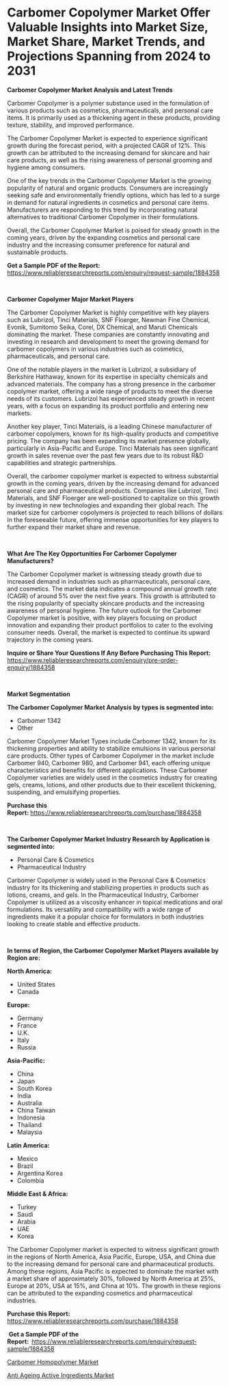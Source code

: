 <p><h1>Carbomer Copolymer Market Offer Valuable Insights into Market Size, Market Share, Market Trends, and Projections Spanning from 2024 to 2031</h1></p><p><strong>Carbomer Copolymer Market Analysis and Latest Trends</strong></p>
<p><p>Carbomer Copolymer is a polymer substance used in the formulation of various products such as cosmetics, pharmaceuticals, and personal care items. It is primarily used as a thickening agent in these products, providing texture, stability, and improved performance.</p><p>The Carbomer Copolymer Market is expected to experience significant growth during the forecast period, with a projected CAGR of 12%. This growth can be attributed to the increasing demand for skincare and hair care products, as well as the rising awareness of personal grooming and hygiene among consumers.</p><p>One of the key trends in the Carbomer Copolymer Market is the growing popularity of natural and organic products. Consumers are increasingly seeking safe and environmentally friendly options, which has led to a surge in demand for natural ingredients in cosmetics and personal care items. Manufacturers are responding to this trend by incorporating natural alternatives to traditional Carbomer Copolymer in their formulations.</p><p>Overall, the Carbomer Copolymer Market is poised for steady growth in the coming years, driven by the expanding cosmetics and personal care industry and the increasing consumer preference for natural and sustainable products.</p></p>
<p><strong>Get a Sample PDF of the Report:&nbsp;</strong> <a href="https://www.reliableresearchreports.com/enquiry/request-sample/1884358">https://www.reliableresearchreports.com/enquiry/request-sample/1884358</a></p>
<p>&nbsp;</p>
<p><strong>Carbomer Copolymer Major Market Players</strong></p>
<p><p>The Carbomer Copolymer Market is highly competitive with key players such as Lubrizol, Tinci Materials, SNF Floerger, Newman Fine Chemical, Evonik, Sumitomo Seika, Corel, DX Chemical, and Maruti Chemicals dominating the market. These companies are constantly innovating and investing in research and development to meet the growing demand for carbomer copolymers in various industries such as cosmetics, pharmaceuticals, and personal care.</p><p>One of the notable players in the market is Lubrizol, a subsidiary of Berkshire Hathaway, known for its expertise in specialty chemicals and advanced materials. The company has a strong presence in the carbomer copolymer market, offering a wide range of products to meet the diverse needs of its customers. Lubrizol has experienced steady growth in recent years, with a focus on expanding its product portfolio and entering new markets.</p><p>Another key player, Tinci Materials, is a leading Chinese manufacturer of carbomer copolymers, known for its high-quality products and competitive pricing. The company has been expanding its market presence globally, particularly in Asia-Pacific and Europe. Tinci Materials has seen significant growth in sales revenue over the past few years due to its robust R&D capabilities and strategic partnerships.</p><p>Overall, the carbomer copolymer market is expected to witness substantial growth in the coming years, driven by the increasing demand for advanced personal care and pharmaceutical products. Companies like Lubrizol, Tinci Materials, and SNF Floerger are well-positioned to capitalize on this growth by investing in new technologies and expanding their global reach. The market size for carbomer copolymers is projected to reach billions of dollars in the foreseeable future, offering immense opportunities for key players to further expand their market share and revenue.</p></p>
<p>&nbsp;</p>
<p><strong>What Are The Key Opportunities For Carbomer Copolymer Manufacturers?</strong></p>
<p><p>The Carbomer Copolymer market is witnessing steady growth due to increased demand in industries such as pharmaceuticals, personal care, and cosmetics. The market data indicates a compound annual growth rate (CAGR) of around 5% over the next five years. This growth is attributed to the rising popularity of specialty skincare products and the increasing awareness of personal hygiene. The future outlook for the Carbomer Copolymer market is positive, with key players focusing on product innovation and expanding their product portfolios to cater to the evolving consumer needs. Overall, the market is expected to continue its upward trajectory in the coming years.</p></p>
<p><strong>Inquire or Share Your Questions If Any Before Purchasing This Report:</strong> <a href="https://www.reliableresearchreports.com/enquiry/pre-order-enquiry/1884358">https://www.reliableresearchreports.com/enquiry/pre-order-enquiry/1884358</a></p>
<p>&nbsp;</p>
<p><strong>Market Segmentation</strong></p>
<p><strong>The Carbomer Copolymer Market Analysis by types is segmented into:</strong></p>
<p><ul><li>Carbomer 1342</li><li>Other</li></ul></p>
<p><p>Carbomer Copolymer Market Types include Carbomer 1342, known for its thickening properties and ability to stabilize emulsions in various personal care products. Other types of Carbomer Copolymer in the market include Carbomer 940, Carbomer 980, and Carbomer 941, each offering unique characteristics and benefits for different applications. These Carbomer Copolymer varieties are widely used in the cosmetics industry for creating gels, creams, lotions, and other products due to their excellent thickening, suspending, and emulsifying properties.</p></p>
<p><strong>Purchase this Report:&nbsp;</strong><a href="https://www.reliableresearchreports.com/purchase/1884358">https://www.reliableresearchreports.com/purchase/1884358</a></p>
<p>&nbsp;</p>
<p><strong>The Carbomer Copolymer Market Industry Research by Application is segmented into:</strong></p>
<p><ul><li>Personal Care & Cosmetics</li><li>Pharmaceutical Industry</li></ul></p>
<p><p>Carbomer Copolymer is widely used in the Personal Care & Cosmetics industry for its thickening and stabilizing properties in products such as lotions, creams, and gels. In the Pharmaceutical Industry, Carbomer Copolymer is utilized as a viscosity enhancer in topical medications and oral formulations. Its versatility and compatibility with a wide range of ingredients make it a popular choice for formulators in both industries looking to create stable and effective products.</p></p>
<p>&nbsp;</p>
<p><strong>In terms of Region, the Carbomer Copolymer Market Players available by Region are:</strong></p>
<p>
    <p> <strong> North America: </strong>
        <ul>
            <li>United States</li>
            <li>Canada</li>
        </ul>
        </p> 
    <p> <strong> Europe: </strong>
        <ul>
            <li>Germany</li>
            <li>France</li>
            <li>U.K.</li>
            <li>Italy</li>
            <li>Russia</li>
        </ul>
        </p> 
    <p> <strong> Asia-Pacific: </strong>
        <ul>
            <li>China</li>
            <li>Japan</li>
            <li>South Korea</li>
            <li>India</li>
            <li>Australia</li>
            <li>China Taiwan</li>
            <li>Indonesia</li>
            <li>Thailand</li>
            <li>Malaysia</li>
        </ul>
        </p> 
    <p> <strong> Latin America: </strong>
        <ul>
            <li>Mexico</li>
            <li>Brazil</li>
            <li>Argentina Korea</li>
            <li>Colombia</li>
        </ul>
        </p> 
    <p> <strong> Middle East & Africa: </strong>
        <ul>
            <li>Turkey</li>
            <li>Saudi</li>
            <li>Arabia</li>
            <li>UAE</li>
            <li>Korea</li>
        </ul>
    </p>
    </p>
<p><p>The Carbomer Copolymer market is expected to witness significant growth in the regions of North America, Asia Pacific, Europe, USA, and China due to the increasing demand for personal care and pharmaceutical products. Among these regions, Asia Pacific is expected to dominate the market with a market share of approximately 30%, followed by North America at 25%, Europe at 20%, USA at 15%, and China at 10%. The growth in these regions can be attributed to the expanding cosmetics and pharmaceutical industries.</p></p>
<p><strong>Purchase this Report: </strong><a href="https://www.reliableresearchreports.com/purchase/1884358">https://www.reliableresearchreports.com/purchase/1884358</a></p>
<p>&nbsp;<strong>Get a Sample PDF of the Report:&nbsp;&nbsp;</strong><a href="https://www.reliableresearchreports.com/enquiry/request-sample/1884358">https://www.reliableresearchreports.com/enquiry/request-sample/1884358</a></p>
<p><strong></strong></p>
<p><p><a href="https://github.com/mbisetmhermsr/Market-Research-Report-List-1/blob/main/carbomer-homopolymer-market.md">Carbomer Homopolymer Market</a></p><p><a href="https://github.com/zjyglelu/Market-Research-Report-List-1/blob/main/anti-ageing-active-ingredients-market.md">Anti Ageing Active Ingredients Market</a></p></p>